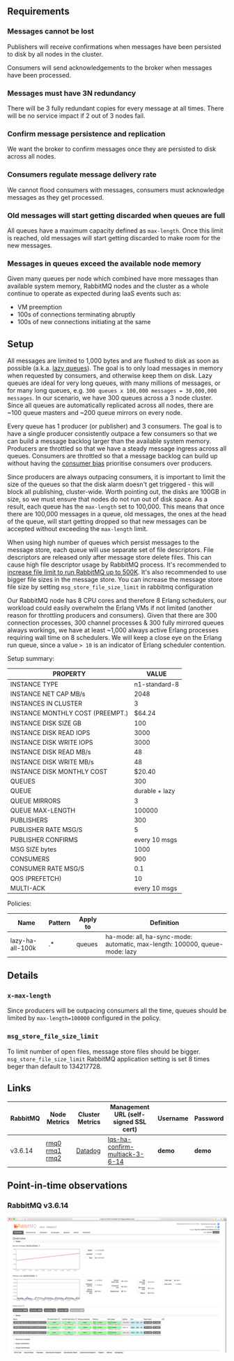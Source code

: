 ## Requirements

### Messages cannot be lost

Publishers will receive confirmations when messages have been persisted to disk by all nodes in the cluster.

Consumers will send acknowledgements to the broker when messages have been processed.

### Messages must have 3N redundancy

There will be 3 fully redundant copies for every message at all times.
There will be no service impact if 2 out of 3 nodes fail.

### Confirm message persistence and replication

We want the broker to confirm messages once they are persisted to disk across all nodes.

### Consumers regulate message delivery rate

We cannot flood consumers with messages, consumers must acknowledge messages as they get processed.

### Old messages will start getting discarded when queues are full

All queues have a maximum capacity defined as `max-length`.
Once this limit is reached, old messages will start getting discarded to make room for the new messages.

### Messages in queues exceed the available node memory

Given many queues per node which combined have more messages than available system memory,
RabbitMQ nodes and the cluster as a whole continue to operate as expected during IaaS events such as:

* VM preemption
* 100s of connections terminating abruptly
* 100s of new connections initiating at the same

## Setup

All messages are limited to 1,000 bytes and are flushed to disk as soon as possible (a.k.a. [lazy queues](https://www.rabbitmq.com/lazy-queues.html)).
The goal is to only load messages in memory when requested by consumers, and otherwise keep them on disk.
Lazy queues are ideal for very long queues, with many millions of messages, or for many long queues, e.g. `300 queues x 100,000 messages = 30,000,000 messages`.
In our scenario, we have 300 queues across a 3 node cluster.
Since all queues are automatically replicated across all nodes, there are ~100 queue masters and ~200 queue mirrors on every node.

Every queue has 1 producer (or publisher) and 3 consumers.
The goal is to have a single producer consistently outpace a few consumers so that we can build a message backlog larger than the available system memory.
Producers are throttled so that we have a steady message ingress across all queues.
Consumers are throttled so that a message backlog can build up without having the [consumer bias](https://www.rabbitmq.com/blog/2014/04/10/consumer-bias-in-rabbitmq-3-3/) prioritise consumers over producers.

Since producers are always outpacing consumers, it is important to limit the size of the queues so that the disk alarm doesn't get triggered - this will block all publishing, cluster-wide.
Worth pointing out, the disks are 100GB in size, so we must ensure that nodes do not run out of disk space.
As a result, each queue has the `max-length` set to 100,000.
This means that once there are 100,000 messages in a queue, old messages, the ones at the head of the queue, will start getting dropped so that new messages can be accepted without exceeding the `max-length` limit.

When using high number of queues which persist messages to the message store, each queue will use separate set of file
descriptors. File descriptors are released only after message store delete files. This can cause high file descriptor
usage by RabbitMQ process. It's recommended to [increase file limit to run RabbitMQ up to 500K](https://rabbitmq.com/production-checklist.html#resource-limits-file-handle-limit). It's also recommended to use bigger file sizes
in the message store. You can increase the message store file size by setting `msg_store_file_size_limit`
in rabbitmq configuration

Our RabbitMQ node has 8 CPU cores and therefore 8 Erlang schedulers, our workload could easily overwhelm the Erlang VMs if not limited (another reason for throttling producers and consumers).
Given that there are 300 connection processes, 300 channel processes &amp; 300 fully mirrored queues always workings, we have at least ~1,000 always active Erlang processes requiring wall time on 8 schedulers.
We will keep a close eye on the Erlang run queue, since a value `> 10` is an indicator of Erlang scheduler contention.

Setup summary:

| PROPERTY                         | VALUE          |
| -                                | -              |
| INSTANCE TYPE                    | n1-standard-8  |
| INSTANCE NET CAP MB/s            | 2048           |
| INSTANCES IN CLUSTER             | 3              |
| INSTANCE MONTHLY COST (PREEMPT.) | $64.24         |
| INSTANCE DISK SIZE GB            | 100            |
| INSTANCE DISK READ IOPS          | 3000           |
| INSTANCE DISK WRITE IOPS         | 3000           |
| INSTANCE DISK READ MB/s          | 48             |
| INSTANCE DISK WRITE MB/s         | 48             |
| INSTANCE DISK MONTHLY COST       | $20.40         |
| QUEUES                           | 300            |
| QUEUE                            | durable + lazy |
| QUEUE MIRRORS                    | 3              |
| QUEUE MAX-LENGTH                 | 100000         |
| PUBLISHERS                       | 300            |
| PUBLISHER RATE MSG/S             | 5              |
| PUBLISHER CONFIRMS               | every 10 msgs  |
| MSG SIZE bytes                   | 1000           |
| CONSUMERS                        | 900            |
| CONSUMER RATE MSG/S              | 0.1            |
| QOS (PREFETCH)                   | 10             |
| MULTI-ACK                        | every 10 msgs  |

Policies:

| Name             | Pattern | Apply to | Definition                                                                  |
| -                | -       | -        | -                                                                           |
| lazy-ha-all-100k | .*      | queues   | ha-mode: all, ha-sync-mode: automatic, max-length: 100000, queue-mode: lazy |


## Details

### `x-max-length`

Since producers will be outpacing consumers all the time, queues should be limited by `max-length=100000` configured
in the policy.

### `msg_store_file_size_limit`

To limit number of open files, message store files should be bigger. `msg_store_file_size_limit` RabbitMQ
application setting is set 8 times beger than default to 134217728.

## Links


| RabbitMQ | Node Metrics                                                                                                                                                                                                                  | Cluster Metrics                                            | Management URL (self-signed SSL cert)                                                     | Username | Password |
| -        | -                                                                                                                                                                                                                             | -                                                          | -                                                                                         | -        | -        |
| v3.6.14  | [rmq0](https://0-netdata-lqs-ha-confirm-multiack-3-6-14.gcp.rabbitmq.com) [rmq1](https://1-netdata-lqs-ha-confirm-multiack-3-6-14.gcp.rabbitmq.com) [rmq2](https://2-netdata-lqs-ha-confirm-multiack-3-6-14.gcp.rabbitmq.com) | [Datadog](https://p.datadoghq.com/sb/eac1d6667-75ac04872a) | [lqs-ha-confirm-multiack-3-6-14](https://lqs-ha-confirm-multiack-3-6-14.gcp.rabbitmq.com) | **demo** | **demo** |

## Point-in-time observations

### RabbitMQ v3.6.14

![](lqs-ha-confirm-multiack-3-6-14-overview.png)
